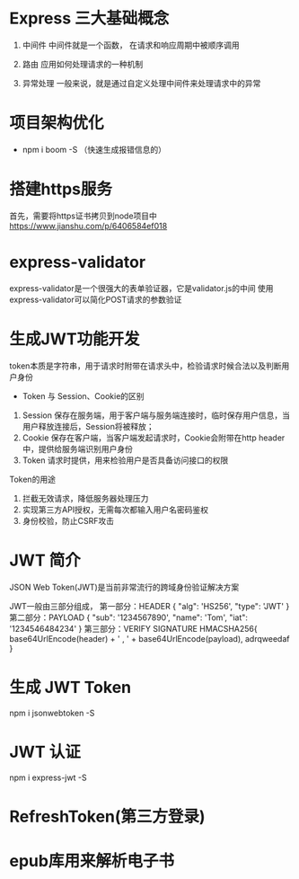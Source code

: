 # Express 三大基础概念

1. 中间件
中间件就是一个函数， 在请求和响应周期中被顺序调用

2. 路由
应用如何处理请求的一种机制

3. 异常处理
一般来说，就是通过自定义处理中间件来处理请求中的异常


# 项目架构优化
 - npm i boom -S （快速生成报错信息的）


# 搭建https服务
首先，需要将https证书拷贝到node项目中  
https://www.jianshu.com/p/6406584ef018

# express-validator
express-validator是一个很强大的表单验证器，它是validator.js的中间
使用express-validator可以简化POST请求的参数验证

# 生成JWT功能开发
token本质是字符串，用于请求时附带在请求头中，检验请求时候合法以及判断用户身份

- Token 与 Session、Cookie的区别
1. Session 保存在服务端，用于客户端与服务端连接时，临时保存用户信息，当用户释放连接后，Session将被释放；
2. Cookie 保存在客户端，当客户端发起请求时，Cookie会附带在http header中，提供给服务端识别用户身份
3. Token 请求时提供，用来检验用户是否具备访问接口的权限

Token的用途
1. 拦截无效请求，降低服务器处理压力
2. 实现第三方API授权，无需每次都输入用户名密码鉴权
3. 身份校验，防止CSRF攻击

# JWT 简介
JSON Web Token(JWT)是当前非常流行的跨域身份验证解决方案

<!-- reqdHXDdsdnakLUjdHnqiwGVnd.XDdsdnakLUjdHnqiwGkLUjdHnqiwGVndXDdsdn.GVndXDdsdnakLUjdHnqiwGkLUjd -->

JWT一般由三部分组成，
第一部分：HEADER
{
  "alg": 'HS256',
  "type": 'JWT'
}
第二部分：PAYLOAD
{
  "sub": '1234567890',
  "name": 'Tom',
  "iat": '1234546484234'
}
第三部分：VERIFY SIGNATURE
HMACSHA256{
  base64UrlEncode(header) + ' , ' +
  base64UrlEncode(payload),
  adrqweedaf
}

# 生成 JWT Token
npm i jsonwebtoken -S

# JWT 认证
npm i express-jwt -S

# RefreshToken(第三方登录)

# epub库用来解析电子书
